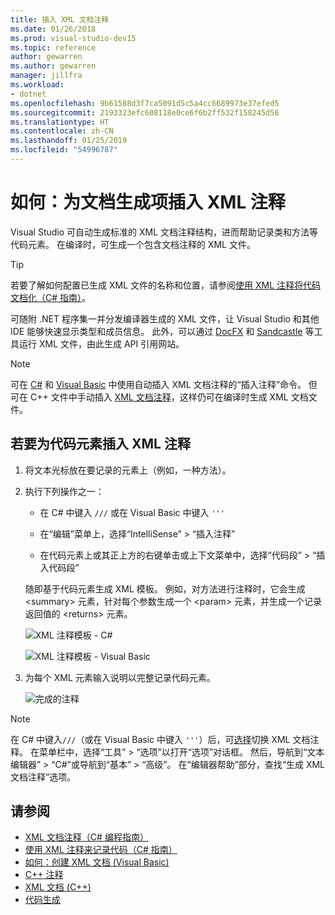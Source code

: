 ```yaml
---
title: 插入 XML 文档注释
ms.date: 01/26/2018
ms.prod: visual-studio-dev15
ms.topic: reference
author: gewarren
ms.author: gewarren
manager: jillfra
ms.workload:
- dotnet
ms.openlocfilehash: 9b61588d3f7ca5091d5c5a4cc6689973e37efed5
ms.sourcegitcommit: 2193323efc608118e0ce6f6b2ff532f158245d56
ms.translationtype: HT
ms.contentlocale: zh-CN
ms.lasthandoff: 01/25/2019
ms.locfileid: "54996787"
---
```

# <a name="how-to-insert-xml-comments-for-documentation-generation"></a>如何：为文档生成项插入 XML 注释

Visual Studio 可自动生成标准的 XML 文档注释结构，进而帮助记录类和方法等代码元素。 在编译时，可生成一个包含文档注释的 XML 文件。

> [!TIP]
> 若要了解如何配置已生成 XML 文件的名称和位置，请参阅[使用 XML 注释将代码文档化（C# 指南）](/dotnet/csharp/codedoc)。

可随附 .NET 程序集一并分发编译器生成的 XML 文件，让 Visual Studio 和其他 IDE 能够快速显示类型和成员信息。 此外，可以通过 [DocFX](https://dotnet.github.io/docfx/) 和 [Sandcastle](https://www.microsoft.com/download/details.aspx?id=10526) 等工具运行 XML 文件，由此生成 API 引用网站。

> [!NOTE]
> 可在 [C#](/dotnet/csharp/programming-guide/xmldoc/xml-documentation-comments) 和 [Visual Basic](/dotnet/visual-basic/programming-guide/program-structure/how-to-create-xml-documentation) 中使用自动插入 XML 文档注释的“插入注释”命令。 但可在 C++ 文件中手动插入 [XML 文档注释](/cpp/ide/xml-documentation-visual-cpp)，这样仍可在编译时生成 XML 文档文件。

## <a name="to-insert-xml-comments-for-a-code-element"></a>若要为代码元素插入 XML 注释

1. 将文本光标放在要记录的元素上（例如，一种方法）。

1. 执行下列操作之一：

   - 在 C# 中键入 `///` 或在 Visual Basic 中键入 `'''`

   - 在“编辑”菜单上，选择“IntelliSense” > “插入注释”

   - 在代码元素上或其正上方的右键单击或上下文菜单中，选择“代码段” > “插入代码段”

   随即基于代码元素生成 XML 模板。 例如，对方法进行注释时，它会生成 \<summary\> 元素，针对每个参数生成一个 \<param\> 元素，并生成一个记录返回值的 \<returns\> 元素。

   ![XML 注释模板 - C#](media/doc-preview-cs.png)

   ![XML 注释模板 - Visual Basic](media/doc-preview-vb.png)

1. 为每个 XML 元素输入说明以完整记录代码元素。

   ![完成的注释](media/doc-result-cs.png)

> [!NOTE]
> 在 C# 中键入`///`（或在 Visual Basic 中键入 `'''`）后，可[选择](../../ide/reference/options-text-editor-csharp-advanced.md)切换 XML 文档注释。 在菜单栏中，选择“工具” > “选项”以打开“选项”对话框。 然后，导航到“文本编辑器” > “C#”或导航到“基本” > “高级”。 在“编辑器帮助”部分，查找“生成 XML 文档注释”选项。

## <a name="see-also"></a>请参阅

- [XML 文档注释（C# 编程指南）](/dotnet/csharp/programming-guide/xmldoc/xml-documentation-comments)
- [使用 XML 注释来记录代码（C# 指南）](/dotnet/csharp/codedoc)
- [如何：创建 XML 文档 (Visual Basic)](/dotnet/visual-basic/programming-guide/program-structure/how-to-create-xml-documentation)
- [C++ 注释](/cpp/cpp/comments-cpp)
- [XML 文档 (C++)](/cpp/ide/xml-documentation-visual-cpp)
- [代码生成](../code-generation-in-visual-studio.md)
